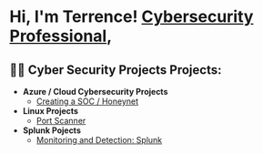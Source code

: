 <h1>Hi, I'm Terrence!
  <a href="https://www.www.linkedin.com/in/terrence-parks5/">Cybersecurity Professional</a>,

<h2>👨‍💻 Cyber Security Projects Projects:</h2>

- <b>Azure / Cloud Cybersecurity Projects </b>
  - [Creating a SOC / Honeynet](https://github.com/Tpark7600/Azure-SOC)
- <b> Linux Projects </b>
  -  [Port Scanner](https://github.com/Tpark7600/Linux-Projects)
- <b> Splunk Pojects </b>
  - [Monitoring and Detection: Splunk](https://github.com/Tpark7600/Splunk-Projects)
